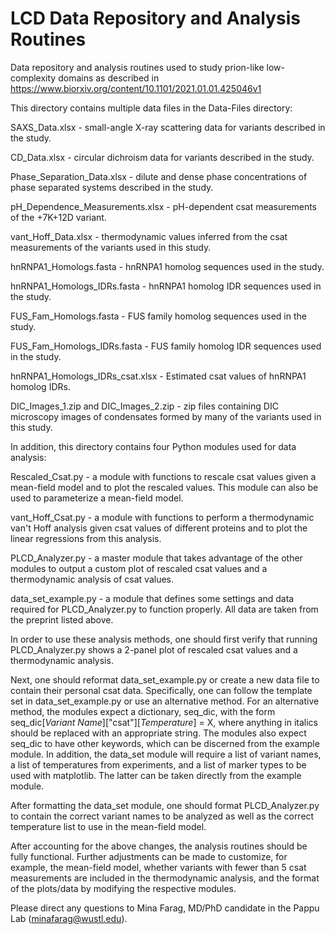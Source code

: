 # LCD Data Repository and Analysis Routines
Data repository and analysis routines used to study prion-like low-complexity domains as described in https://www.biorxiv.org/content/10.1101/2021.01.01.425046v1

This directory contains multiple data files in the Data-Files directory:

SAXS_Data.xlsx - small-angle X-ray scattering data for variants described in the study.

CD_Data.xlsx - circular dichroism data for variants described in the study.

Phase_Separation_Data.xlsx - dilute and dense phase concentrations of phase separated systems described in the study.

pH_Dependence_Measurements.xlsx - pH-dependent csat measurements of the +7K+12D variant.

vant_Hoff_Data.xlsx - thermodynamic values inferred from the csat measurements of the variants used in this study.

hnRNPA1_Homologs.fasta - hnRNPA1 homolog sequences used in the study.

hnRNPA1_Homologs_IDRs.fasta - hnRNPA1 homolog IDR sequences used in the study.

FUS_Fam_Homologs.fasta - FUS family homolog sequences used in the study.

FUS_Fam_Homologs_IDRs.fasta - FUS family homolog IDR sequences used in the study.

hnRNPA1_Homologs_IDRs_csat.xlsx - Estimated csat values of hnRNPA1 homolog IDRs.

DIC_Images_1.zip and DIC_Images_2.zip - zip files containing DIC microscopy images of condensates formed by many of the variants used in this study.

In addition, this directory contains four Python modules used for data analysis:

Rescaled_Csat.py - a module with functions to rescale csat values given a mean-field model and to plot the rescaled values. This module can also be used to parameterize a mean-field model.

vant_Hoff_Csat.py - a module with functions to perform a thermodynamic van't Hoff analysis given csat values of different proteins and to plot the linear regressions from this analysis. 

PLCD_Analyzer.py - a master module that takes advantage of the other modules to output a custom plot of rescaled csat values and a thermodynamic analysis of csat values.

data_set_example.py - a module that defines some settings and data required for PLCD_Analyzer.py to function properly. All data are taken from the preprint listed above.

In order to use these analysis methods, one should first verify that running PLCD_Analyzer.py shows a 2-panel plot of rescaled csat values and a thermodynamic analysis.

Next, one should reformat data_set_example.py or create a new data file to contain their personal csat data. Specifically, one can follow the template set in data_set_example.py or use an alternative method. For an alternative method, the modules expect a dictionary, seq_dic, with the form seq_dic[_Variant Name_]["csat"][_Temperature_] = X, where anything in italics should be replaced with an appropriate string. The modules also expect seq_dic to have other keywords, which can be discerned from the example module. In addition, the data_set module will require a list of variant names, a list of temperatures from experiments, and a list of marker types to be used with matplotlib. The latter can be taken directly from the example module.

After formatting the data_set module, one should format PLCD_Analyzer.py to contain the correct variant names to be analyzed as well as the correct temperature list to use in the mean-field model.

After accounting for the above changes, the analysis routines should be fully functional. Further adjustments can be made to customize, for example, the mean-field model, whether variants with fewer than 5 csat measurements are included in the thermodynamic analysis, and the format of the plots/data by modifying the respective modules.

Please direct any questions to Mina Farag, MD/PhD candidate in the Pappu Lab (minafarag@wustl.edu). 
